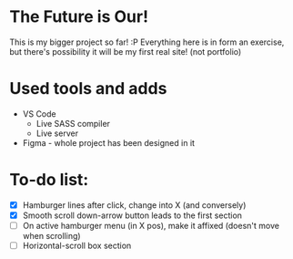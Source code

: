 # The Future is Our!
This is my bigger project so far! :P
Everything here is in form an exercise, but there's possibility it will be my first real site! (not portfolio)

# Used tools and adds
- VS Code
  - Live SASS compiler
  - Live server
- Figma - whole project has been designed in it

# To-do list:
- [x] Hamburger lines after click, change into X (and conversely)
- [x] Smooth scroll down-arrow button leads to the first section
- [ ] On active hamburger menu (in X pos), make it affixed (doesn't move when scrolling)
- [ ] Horizontal-scroll box section
